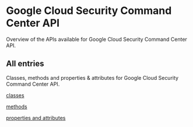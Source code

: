 [
This is a templated file. Adding content to this file may result in it being
reverted. Instead, if you want to place additional content, create an
"overview_content.md" file in `docs/` directory. The Sphinx tool will
pick up on the content and merge the content.
]: #

# Google Cloud Security Command Center API

Overview of the APIs available for Google Cloud Security Command Center API.

## All entries

Classes, methods and properties & attributes for
Google Cloud Security Command Center API.

[classes](https://cloud.google.com/python/docs/reference/securitycenter/latest/summary_class.html)

[methods](https://cloud.google.com/python/docs/reference/securitycenter/latest/summary_method.html)

[properties and
attributes](https://cloud.google.com/python/docs/reference/securitycenter/latest/summary_property.html)
